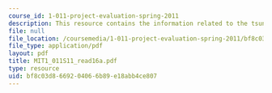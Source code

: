 ```yaml
---
course_id: 1-011-project-evaluation-spring-2011
description: This resource contains the information related to the tsunami.
file: null
file_location: /coursemedia/1-011-project-evaluation-spring-2011/bf8c03d8669204066b89e18abb4ce807_MIT1_011S11_read16a.pdf
file_type: application/pdf
layout: pdf
title: MIT1_011S11_read16a.pdf
type: resource
uid: bf8c03d8-6692-0406-6b89-e18abb4ce807
---
```


